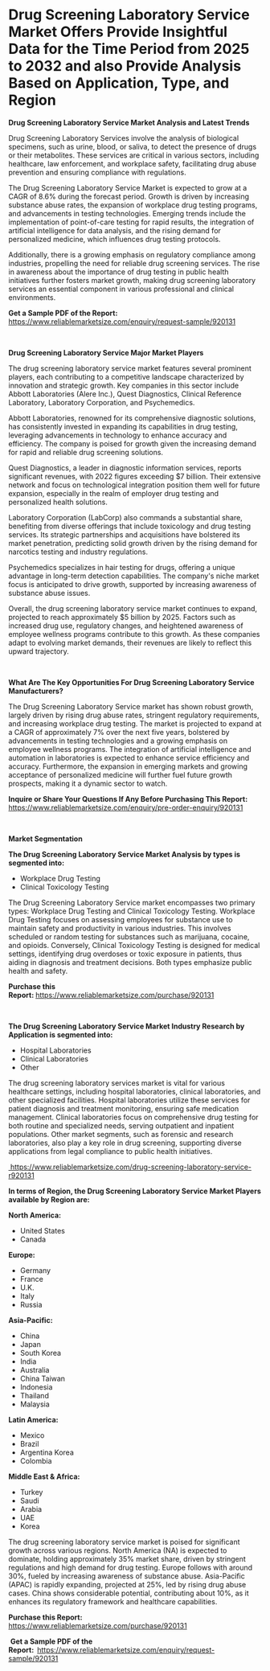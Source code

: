 <p><h1>Drug Screening Laboratory Service Market Offers Provide Insightful Data for the Time Period from 2025 to 2032 and also Provide Analysis Based on Application, Type, and Region</h1></p><p><strong>Drug Screening Laboratory Service Market Analysis and Latest Trends</strong></p>
<p><p>Drug Screening Laboratory Services involve the analysis of biological specimens, such as urine, blood, or saliva, to detect the presence of drugs or their metabolites. These services are critical in various sectors, including healthcare, law enforcement, and workplace safety, facilitating drug abuse prevention and ensuring compliance with regulations.</p><p>The Drug Screening Laboratory Service Market is expected to grow at a CAGR of 8.6% during the forecast period. Growth is driven by increasing substance abuse rates, the expansion of workplace drug testing programs, and advancements in testing technologies. Emerging trends include the implementation of point-of-care testing for rapid results, the integration of artificial intelligence for data analysis, and the rising demand for personalized medicine, which influences drug testing protocols.</p><p>Additionally, there is a growing emphasis on regulatory compliance among industries, propelling the need for reliable drug screening services. The rise in awareness about the importance of drug testing in public health initiatives further fosters market growth, making drug screening laboratory services an essential component in various professional and clinical environments.</p></p>
<p><strong>Get a Sample PDF of the Report:&nbsp;</strong> <a href="https://www.reliablemarketsize.com/enquiry/request-sample/920131?utm_campaign=2935&utm_medium=2&utm_source=Github&utm_content=ia&utm_term=18042025&utm_id=drug-screening-laboratory-service">https://www.reliablemarketsize.com/enquiry/request-sample/920131</a></p>
<p>&nbsp;</p>
<p><strong>Drug Screening Laboratory Service Major Market Players</strong></p>
<p><p>The drug screening laboratory service market features several prominent players, each contributing to a competitive landscape characterized by innovation and strategic growth. Key companies in this sector include Abbott Laboratories (Alere Inc.), Quest Diagnostics, Clinical Reference Laboratory, Laboratory Corporation, and Psychemedics.</p><p>Abbott Laboratories, renowned for its comprehensive diagnostic solutions, has consistently invested in expanding its capabilities in drug testing, leveraging advancements in technology to enhance accuracy and efficiency. The company is poised for growth given the increasing demand for rapid and reliable drug screening solutions.</p><p>Quest Diagnostics, a leader in diagnostic information services, reports significant revenues, with 2022 figures exceeding $7 billion. Their extensive network and focus on technological integration position them well for future expansion, especially in the realm of employer drug testing and personalized health solutions.</p><p>Laboratory Corporation (LabCorp) also commands a substantial share, benefiting from diverse offerings that include toxicology and drug testing services. Its strategic partnerships and acquisitions have bolstered its market penetration, predicting solid growth driven by the rising demand for narcotics testing and industry regulations.</p><p>Psychemedics specializes in hair testing for drugs, offering a unique advantage in long-term detection capabilities. The company's niche market focus is anticipated to drive growth, supported by increasing awareness of substance abuse issues.</p><p>Overall, the drug screening laboratory service market continues to expand, projected to reach approximately $5 billion by 2025. Factors such as increased drug use, regulatory changes, and heightened awareness of employee wellness programs contribute to this growth. As these companies adapt to evolving market demands, their revenues are likely to reflect this upward trajectory.</p></p>
<p>&nbsp;</p>
<p><strong>What Are The Key Opportunities For Drug Screening Laboratory Service Manufacturers?</strong></p>
<p><p>The Drug Screening Laboratory Service market has shown robust growth, largely driven by rising drug abuse rates, stringent regulatory requirements, and increasing workplace drug testing. The market is projected to expand at a CAGR of approximately 7% over the next five years, bolstered by advancements in testing technologies and a growing emphasis on employee wellness programs. The integration of artificial intelligence and automation in laboratories is expected to enhance service efficiency and accuracy. Furthermore, the expansion in emerging markets and growing acceptance of personalized medicine will further fuel future growth prospects, making it a dynamic sector to watch.</p></p>
<p><strong>Inquire or Share Your Questions If Any Before Purchasing This Report:</strong> <a href="https://www.reliablemarketsize.com/enquiry/pre-order-enquiry/920131?utm_campaign=2935&utm_medium=2&utm_source=Github&utm_content=ia&utm_term=18042025&utm_id=drug-screening-laboratory-service">https://www.reliablemarketsize.com/enquiry/pre-order-enquiry/920131</a></p>
<p>&nbsp;</p>
<p><strong>Market Segmentation</strong></p>
<p><strong>The Drug Screening Laboratory Service Market Analysis by types is segmented into:</strong></p>
<p><ul><li>Workplace Drug Testing</li><li>Clinical Toxicology Testing</li></ul></p>
<p><p>The Drug Screening Laboratory Service market encompasses two primary types: Workplace Drug Testing and Clinical Toxicology Testing. Workplace Drug Testing focuses on assessing employees for substance use to maintain safety and productivity in various industries. This involves scheduled or random testing for substances such as marijuana, cocaine, and opioids. Conversely, Clinical Toxicology Testing is designed for medical settings, identifying drug overdoses or toxic exposure in patients, thus aiding in diagnosis and treatment decisions. Both types emphasize public health and safety.</p></p>
<p><strong>Purchase this Report:&nbsp;</strong><a href="https://www.reliablemarketsize.com/purchase/920131?utm_campaign=2935&utm_medium=2&utm_source=Github&utm_content=ia&utm_term=18042025&utm_id=drug-screening-laboratory-service">https://www.reliablemarketsize.com/purchase/920131</a></p>
<p>&nbsp;</p>
<p><strong>The Drug Screening Laboratory Service Market Industry Research by Application is segmented into:</strong></p>
<p><ul><li>Hospital Laboratories</li><li>Clinical Laboratories</li><li>Other</li></ul></p>
<p><p>The drug screening laboratory services market is vital for various healthcare settings, including hospital laboratories, clinical laboratories, and other specialized facilities. Hospital laboratories utilize these services for patient diagnosis and treatment monitoring, ensuring safe medication management. Clinical laboratories focus on comprehensive drug testing for both routine and specialized needs, serving outpatient and inpatient populations. Other market segments, such as forensic and research laboratories, also play a key role in drug screening, supporting diverse applications from legal compliance to public health initiatives.</p></p>
<p><a href="https://www.reliablemarketsize.com/drug-screening-laboratory-service-r920131?utm_campaign=2935&utm_medium=2&utm_source=Github&utm_content=ia&utm_term=18042025&utm_id=drug-screening-laboratory-service">&nbsp;https://www.reliablemarketsize.com/drug-screening-laboratory-service-r920131</a></p>
<p><strong>In terms of Region, the Drug Screening Laboratory Service Market Players available by Region are:</strong></p>
<p>
    <p> <strong> North America: </strong>
        <ul>
            <li>United States</li>
            <li>Canada</li>
        </ul>
        </p> 
    <p> <strong> Europe: </strong>
        <ul>
            <li>Germany</li>
            <li>France</li>
            <li>U.K.</li>
            <li>Italy</li>
            <li>Russia</li>
        </ul>
        </p> 
    <p> <strong> Asia-Pacific: </strong>
        <ul>
            <li>China</li>
            <li>Japan</li>
            <li>South Korea</li>
            <li>India</li>
            <li>Australia</li>
            <li>China Taiwan</li>
            <li>Indonesia</li>
            <li>Thailand</li>
            <li>Malaysia</li>
        </ul>
        </p> 
    <p> <strong> Latin America: </strong>
        <ul>
            <li>Mexico</li>
            <li>Brazil</li>
            <li>Argentina Korea</li>
            <li>Colombia</li>
        </ul>
        </p> 
    <p> <strong> Middle East & Africa: </strong>
        <ul>
            <li>Turkey</li>
            <li>Saudi</li>
            <li>Arabia</li>
            <li>UAE</li>
            <li>Korea</li>
        </ul>
    </p>
    </p>
<p><p>The drug screening laboratory service market is poised for significant growth across various regions. North America (NA) is expected to dominate, holding approximately 35% market share, driven by stringent regulations and high demand for drug testing. Europe follows with around 30%, fueled by increasing awareness of substance abuse. Asia-Pacific (APAC) is rapidly expanding, projected at 25%, led by rising drug abuse cases. China shows considerable potential, contributing about 10%, as it enhances its regulatory framework and healthcare capabilities.</p></p>
<p><strong>Purchase this Report: </strong><a href="https://www.reliablemarketsize.com/purchase/920131?utm_campaign=2935&utm_medium=2&utm_source=Github&utm_content=ia&utm_term=18042025&utm_id=drug-screening-laboratory-service">https://www.reliablemarketsize.com/purchase/920131</a></p>
<p>&nbsp;<strong>Get a Sample PDF of the Report:&nbsp;&nbsp;</strong><a href="https://www.reliablemarketsize.com/enquiry/request-sample/920131?utm_campaign=2935&utm_medium=2&utm_source=Github&utm_content=ia&utm_term=18042025&utm_id=drug-screening-laboratory-service">https://www.reliablemarketsize.com/enquiry/request-sample/920131</a></p>
<p><strong></strong></p>
<p><p></p><p></p><p></p></p>